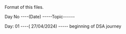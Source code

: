 Format of this files.

Day No ----(Date) -----Topic------

Day:  01  ----( 27/04/2024) ----- beginning of DSA journey

             
